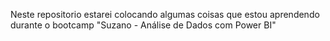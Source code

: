 Neste repositorio estarei colocando algumas coisas que estou aprendendo durante o bootcamp "Suzano - Análise de Dados com Power BI"

